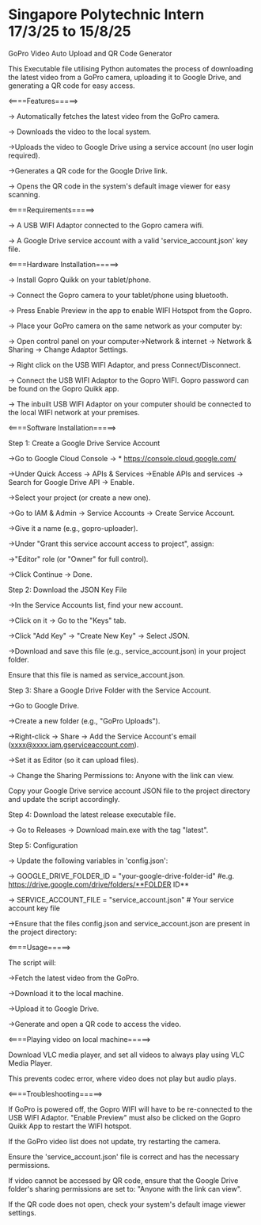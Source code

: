 # Singapore Polytechnic Intern 17/3/25 to 15/8/25

GoPro Video Auto Upload and QR Code Generator

This Executable file utilising Python automates the process of downloading the latest video from a GoPro camera, uploading it to Google Drive, and generating a QR code for easy access.

<====Features=====>

-> Automatically fetches the latest video from the GoPro camera.

-> Downloads the video to the local system.

->Uploads the video to Google Drive using a service account (no user login required).

->Generates a QR code for the Google Drive link.

-> Opens the QR code in the system's default image viewer for easy scanning.

<====Requirements=====>

-> A USB WIFI Adaptor connected to the Gopro camera wifi.

-> A Google Drive service account with a valid 'service_account.json' key file.

<====Hardware Installation=====>

-> Install Gopro Quikk on your tablet/phone.

-> Connect the Gopro camera to your tablet/phone using bluetooth.

-> Press Enable Preview in the app to enable WIFI Hotspot from the Gopro.

-> Place your GoPro camera on the same network as your computer by:

-> Open control panel on your computer->Network & internet -> Network & Sharing -> Change Adaptor Settings.

-> Right click on the USB WIFI Adaptor, and press Connect/Disconnect.

-> Connect the USB WIFI Adaptor to the Gopro WIFI. Gopro password can be found on the Gopro Quikk app.

-> The inbuilt USB WIFI Adaptor on your computer should be connected to the local WIFI network at your premises.

<====Software Installation=====>

Step 1: Create a Google Drive Service Account

->Go to Google Cloud Console → * https://console.cloud.google.com/

->Under Quick Access -> APIs & Services ->Enable APIs and services -> Search for Google Drive API -> Enable.

->Select your project (or create a new one).

->Go to IAM & Admin → Service Accounts → Create Service Account.

->Give it a name (e.g., gopro-uploader).

->Under "Grant this service account access to project", assign:

->"Editor" role (or "Owner" for full control).

->Click Continue → Done.

Step 2: Download the JSON Key File

->In the Service Accounts list, find your new account.

->Click on it → Go to the "Keys" tab.

->Click "Add Key" → "Create New Key" → Select JSON.

->Download and save this file (e.g., service_account.json) in your project folder.

Ensure that this file is named as service_account.json.

Step 3: Share a Google Drive Folder with the Service Account.

->Go to Google Drive.

->Create a new folder (e.g., "GoPro Uploads").

->Right-click → Share → Add the Service Account's email (xxxx@xxxx.iam.gserviceaccount.com).

->Set it as Editor (so it can upload files).

-> Change the Sharing Permissions to: Anyone with the link can view. 

Copy your Google Drive service account JSON file to the project directory and update the script accordingly.

Step 4: Download the latest release executable file.

-> Go to Releases -> Download main.exe with the tag "latest".

Step 5: Configuration

-> Update the following variables in 'config.json':

-> GOOGLE_DRIVE_FOLDER_ID = "your-google-drive-folder-id" #e.g. https://drive.google.com/drive/folders/**FOLDER ID**

-> SERVICE_ACCOUNT_FILE = "service_account.json" # Your service account key file

->Ensure that the files config.json and service_account.json are present in the project directory:

<====Usage=====>

The script will:

->Fetch the latest video from the GoPro.

->Download it to the local machine.

->Upload it to Google Drive.

->Generate and open a QR code to access the video.

<====Playing video on local machine=====>

Download VLC media player, and set all videos to always play using VLC Media Player.

This prevents codec error, where video does not play but audio plays.

<====Troubleshooting=====>

If GoPro is powered off, the Gopro WIFI will have to be re-connected to the USB WIFI Adaptor. "Enable Preview" must also be clicked on the Gopro Quikk App to restart the WIFI hotspot.

If the GoPro video list does not update, try restarting the camera.

Ensure the 'service_account.json' file is correct and has the necessary permissions.

If video cannot be accessed by QR code, ensure that the Google Drive folder's sharing permissions are set to: "Anyone with the link can view". 

If the QR code does not open, check your system's default image viewer settings.
